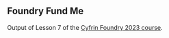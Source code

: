 ## Foundry Fund Me

Output of Lesson 7 of the [Cyfrin Foundry 2023 course](https://github.com/Cyfrin/foundry-fund-me-f23).

